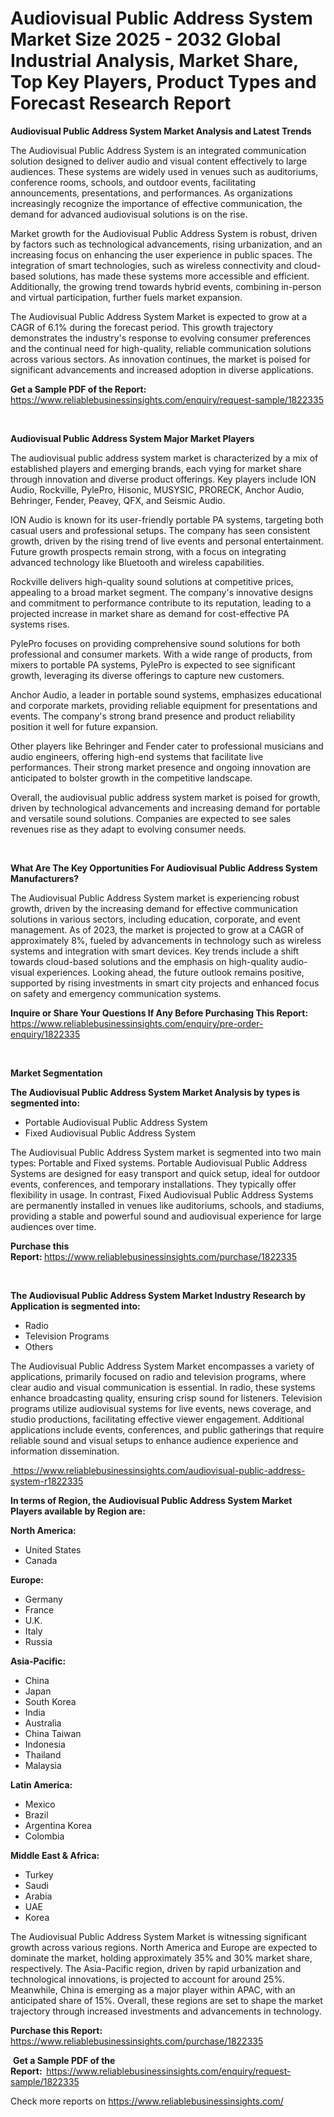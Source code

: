 <p><h1>Audiovisual Public Address System Market Size 2025 - 2032 Global Industrial Analysis, Market Share, Top Key Players, Product Types and Forecast Research Report</h1></p><p><strong>Audiovisual Public Address System Market Analysis and Latest Trends</strong></p>
<p><p>The Audiovisual Public Address System is an integrated communication solution designed to deliver audio and visual content effectively to large audiences. These systems are widely used in venues such as auditoriums, conference rooms, schools, and outdoor events, facilitating announcements, presentations, and performances. As organizations increasingly recognize the importance of effective communication, the demand for advanced audiovisual solutions is on the rise.</p><p>Market growth for the Audiovisual Public Address System is robust, driven by factors such as technological advancements, rising urbanization, and an increasing focus on enhancing the user experience in public spaces. The integration of smart technologies, such as wireless connectivity and cloud-based solutions, has made these systems more accessible and efficient. Additionally, the growing trend towards hybrid events, combining in-person and virtual participation, further fuels market expansion.</p><p>The Audiovisual Public Address System Market is expected to grow at a CAGR of 6.1% during the forecast period. This growth trajectory demonstrates the industry's response to evolving consumer preferences and the continual need for high-quality, reliable communication solutions across various sectors. As innovation continues, the market is poised for significant advancements and increased adoption in diverse applications.</p></p>
<p><strong>Get a Sample PDF of the Report:&nbsp;</strong> <a href="https://www.reliablebusinessinsights.com/enquiry/request-sample/1822335?utm_campaign=2210&utm_medium=2&utm_source=Github&utm_content=ia&utm_term=27022025&utm_id=audiovisual-public-address-system">https://www.reliablebusinessinsights.com/enquiry/request-sample/1822335</a></p>
<p>&nbsp;</p>
<p><strong>Audiovisual Public Address System Major Market Players</strong></p>
<p><p>The audiovisual public address system market is characterized by a mix of established players and emerging brands, each vying for market share through innovation and diverse product offerings. Key players include ION Audio, Rockville, PylePro, Hisonic, MUSYSIC, PRORECK, Anchor Audio, Behringer, Fender, Peavey, QFX, and Seismic Audio.</p><p>ION Audio is known for its user-friendly portable PA systems, targeting both casual users and professional setups. The company has seen consistent growth, driven by the rising trend of live events and personal entertainment. Future growth prospects remain strong, with a focus on integrating advanced technology like Bluetooth and wireless capabilities.</p><p>Rockville delivers high-quality sound solutions at competitive prices, appealing to a broad market segment. The company's innovative designs and commitment to performance contribute to its reputation, leading to a projected increase in market share as demand for cost-effective PA systems rises.</p><p>PylePro focuses on providing comprehensive sound solutions for both professional and consumer markets. With a wide range of products, from mixers to portable PA systems, PylePro is expected to see significant growth, leveraging its diverse offerings to capture new customers.</p><p>Anchor Audio, a leader in portable sound systems, emphasizes educational and corporate markets, providing reliable equipment for presentations and events. The company's strong brand presence and product reliability position it well for future expansion.</p><p>Other players like Behringer and Fender cater to professional musicians and audio engineers, offering high-end systems that facilitate live performances. Their strong market presence and ongoing innovation are anticipated to bolster growth in the competitive landscape.</p><p>Overall, the audiovisual public address system market is poised for growth, driven by technological advancements and increasing demand for portable and versatile sound solutions. Companies are expected to see sales revenues rise as they adapt to evolving consumer needs.</p></p>
<p>&nbsp;</p>
<p><strong>What Are The Key Opportunities For Audiovisual Public Address System Manufacturers?</strong></p>
<p><p>The Audiovisual Public Address System market is experiencing robust growth, driven by the increasing demand for effective communication solutions in various sectors, including education, corporate, and event management. As of 2023, the market is projected to grow at a CAGR of approximately 8%, fueled by advancements in technology such as wireless systems and integration with smart devices. Key trends include a shift towards cloud-based solutions and the emphasis on high-quality audio-visual experiences. Looking ahead, the future outlook remains positive, supported by rising investments in smart city projects and enhanced focus on safety and emergency communication systems.</p></p>
<p><strong>Inquire or Share Your Questions If Any Before Purchasing This Report:</strong> <a href="https://www.reliablebusinessinsights.com/enquiry/pre-order-enquiry/1822335?utm_campaign=2210&utm_medium=2&utm_source=Github&utm_content=ia&utm_term=27022025&utm_id=audiovisual-public-address-system">https://www.reliablebusinessinsights.com/enquiry/pre-order-enquiry/1822335</a></p>
<p>&nbsp;</p>
<p><strong>Market Segmentation</strong></p>
<p><strong>The Audiovisual Public Address System Market Analysis by types is segmented into:</strong></p>
<p><ul><li>Portable Audiovisual Public Address System</li><li>Fixed Audiovisual Public Address System</li></ul></p>
<p><p>The Audiovisual Public Address System market is segmented into two main types: Portable and Fixed systems. Portable Audiovisual Public Address Systems are designed for easy transport and quick setup, ideal for outdoor events, conferences, and temporary installations. They typically offer flexibility in usage. In contrast, Fixed Audiovisual Public Address Systems are permanently installed in venues like auditoriums, schools, and stadiums, providing a stable and powerful sound and audiovisual experience for large audiences over time.</p></p>
<p><strong>Purchase this Report:&nbsp;</strong><a href="https://www.reliablebusinessinsights.com/purchase/1822335?utm_campaign=2210&utm_medium=2&utm_source=Github&utm_content=ia&utm_term=27022025&utm_id=audiovisual-public-address-system">https://www.reliablebusinessinsights.com/purchase/1822335</a></p>
<p>&nbsp;</p>
<p><strong>The Audiovisual Public Address System Market Industry Research by Application is segmented into:</strong></p>
<p><ul><li>Radio</li><li>Television Programs</li><li>Others</li></ul></p>
<p><p>The Audiovisual Public Address System Market encompasses a variety of applications, primarily focused on radio and television programs, where clear audio and visual communication is essential. In radio, these systems enhance broadcasting quality, ensuring crisp sound for listeners. Television programs utilize audiovisual systems for live events, news coverage, and studio productions, facilitating effective viewer engagement. Additional applications include events, conferences, and public gatherings that require reliable sound and visual setups to enhance audience experience and information dissemination.</p></p>
<p><a href="https://www.reliablebusinessinsights.com/audiovisual-public-address-system-r1822335?utm_campaign=2210&utm_medium=2&utm_source=Github&utm_content=ia&utm_term=27022025&utm_id=audiovisual-public-address-system">&nbsp;https://www.reliablebusinessinsights.com/audiovisual-public-address-system-r1822335</a></p>
<p><strong>In terms of Region, the Audiovisual Public Address System Market Players available by Region are:</strong></p>
<p>
    <p> <strong> North America: </strong>
        <ul>
            <li>United States</li>
            <li>Canada</li>
        </ul>
        </p> 
    <p> <strong> Europe: </strong>
        <ul>
            <li>Germany</li>
            <li>France</li>
            <li>U.K.</li>
            <li>Italy</li>
            <li>Russia</li>
        </ul>
        </p> 
    <p> <strong> Asia-Pacific: </strong>
        <ul>
            <li>China</li>
            <li>Japan</li>
            <li>South Korea</li>
            <li>India</li>
            <li>Australia</li>
            <li>China Taiwan</li>
            <li>Indonesia</li>
            <li>Thailand</li>
            <li>Malaysia</li>
        </ul>
        </p> 
    <p> <strong> Latin America: </strong>
        <ul>
            <li>Mexico</li>
            <li>Brazil</li>
            <li>Argentina Korea</li>
            <li>Colombia</li>
        </ul>
        </p> 
    <p> <strong> Middle East & Africa: </strong>
        <ul>
            <li>Turkey</li>
            <li>Saudi</li>
            <li>Arabia</li>
            <li>UAE</li>
            <li>Korea</li>
        </ul>
    </p>
    </p>
<p><p>The Audiovisual Public Address System Market is witnessing significant growth across various regions. North America and Europe are expected to dominate the market, holding approximately 35% and 30% market share, respectively. The Asia-Pacific region, driven by rapid urbanization and technological innovations, is projected to account for around 25%. Meanwhile, China is emerging as a major player within APAC, with an anticipated share of 15%. Overall, these regions are set to shape the market trajectory through increased investments and advancements in technology.</p></p>
<p><strong>Purchase this Report: </strong><a href="https://www.reliablebusinessinsights.com/purchase/1822335?utm_campaign=2210&utm_medium=2&utm_source=Github&utm_content=ia&utm_term=27022025&utm_id=audiovisual-public-address-system">https://www.reliablebusinessinsights.com/purchase/1822335</a></p>
<p>&nbsp;<strong>Get a Sample PDF of the Report:&nbsp;&nbsp;</strong><a href="https://www.reliablebusinessinsights.com/enquiry/request-sample/1822335?utm_campaign=2210&utm_medium=2&utm_source=Github&utm_content=ia&utm_term=27022025&utm_id=audiovisual-public-address-system">https://www.reliablebusinessinsights.com/enquiry/request-sample/1822335</a></p>
<p><strong></strong></p>
<p>Check more reports on <a href="https://www.reliablebusinessinsights.com/?utm_campaign=2210&utm_medium=2&utm_source=Github&utm_content=ia&utm_term=27022025&utm_id=audiovisual-public-address-system">https://www.reliablebusinessinsights.com/</a></p>